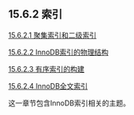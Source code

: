 ## 15.6.2 索引

[15.6.2.1 聚集索引和二级索引](Indexes/innodb-index-types.md)

[15.6.2.2 InnoDB索引的物理结构](Indexes/innodb-physical-structure.md)

[15.6.2.3 有序索引的构建](Indexes)

[15.6.2.4 InnoDB全文索引](Indexes)

这一章节包含InnoDB索引相关的主题。
